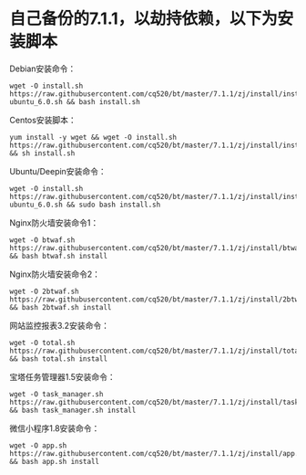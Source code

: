 # 自己备份的7.1.1，以劫持依赖，以下为安装脚本

Debian安装命令：

<pre><code class="language-bash">wget -O install.sh https://raw.githubusercontent.com/cq520/bt/master/7.1.1/zj/install/install-ubuntu_6.0.sh && bash install.sh</code></pre>


Centos安装脚本：

<pre><code class="language-bash">yum install -y wget && wget -O install.sh https://raw.githubusercontent.com/cq520/bt/master/7.1.1/zj/install/install_6.0.sh && sh install.sh</code></pre>

Ubuntu/Deepin安装命令：

<pre><code class="language-bash">wget -O install.sh https://raw.githubusercontent.com/cq520/bt/master/7.1.1/zj/install/install-ubuntu_6.0.sh && sudo bash install.sh</code></pre>

Nginx防火墙安装命令1：

<pre><code class="language-bash">wget -O btwaf.sh https://raw.githubusercontent.com/cq520/bt/master/7.1.1/zj/install/btwaf.sh && bash btwaf.sh install</code></pre>

Nginx防火墙安装命令2：

<pre><code class="language-bash">wget -O 2btwaf.sh https://raw.githubusercontent.com/cq520/bt/master/7.1.1/zj/install/2btwaf.sh && bash 2btwaf.sh install</code></pre>


网站监控报表3.2安装命令：

<pre><code class="language-bash">wget -O total.sh https://raw.githubusercontent.com/cq520/bt/master/7.1.1/zj/install/total.sh && bash total.sh install</code></pre>

宝塔任务管理器1.5安装命令：

<pre><code class="language-bash">wget -O task_manager.sh https://raw.githubusercontent.com/cq520/bt/master/7.1.1/zj/install/task_manager.sh && bash task_manager.sh install</code></pre>

微信小程序1.8安装命令：

<pre><code class="language-bash">wget -O app.sh https://raw.githubusercontent.com/cq520/bt/master/7.1.1/zj/install/app.sh && bash app.sh install</code></pre>